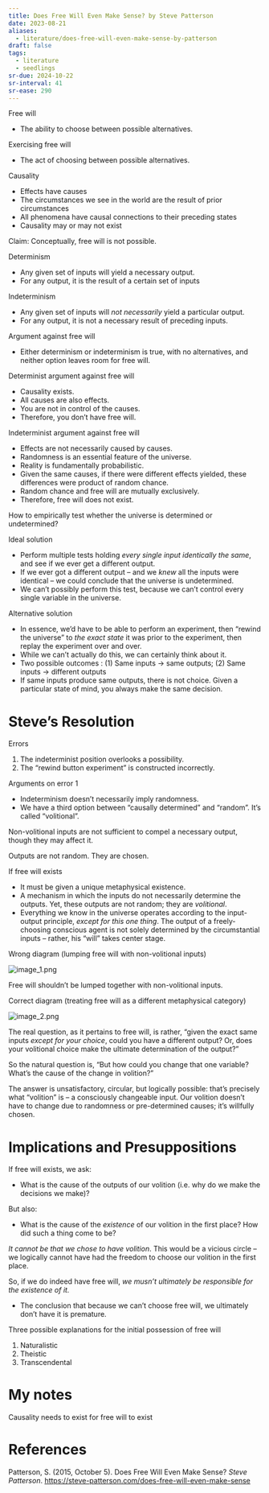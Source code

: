 ```yaml
---
title: Does Free Will Even Make Sense? by Steve Patterson
date: 2023-08-21
aliases:
  - literature/does-free-will-even-make-sense-by-patterson
draft: false
tags:
  - literature
  - seedlings
sr-due: 2024-10-22
sr-interval: 41
sr-ease: 290
---
```

Free will

- The ability to choose between possible alternatives.

Exercising free will

- The act of choosing between possible alternatives.

Causality

- Effects have causes
- The circumstances we see in the world are the result of prior circumstances
- All phenomena have causal connections to their preceding states
- Causality may or may not exist

Claim: Conceptually, free will is not possible.

Determinism

- Any given set of inputs will yield a necessary output.
- For any output, it is the result of a certain set of inputs

Indeterminism

- Any given set of inputs will *not necessarily* yield a particular output.
- For any output, it is not a necessary result of preceding inputs.

Argument against free will

- Either determinism or indeterminism is true, with no alternatives, and neither option leaves room for free will.

Determinist argument against free will

- Causality exists.
- All causes are also effects.
- You are not in control of the causes.
- Therefore, you don’t have free will.

Indeterminist argument against free will

- Effects are not necessarily caused by causes.
- Randomness is an essential feature of the universe.
- Reality is fundamentally probabilistic.
- Given the same causes, if there were different effects yielded, these differences were product of random chance.
- Random chance and free will are mutually exclusively.
- Therefore, free will does not exist.

How to empirically test whether the universe is determined or undetermined?

Ideal solution

- Perform multiple tests holding *every single input identically the same*, and see if we ever get a different output.
- If we ever got a different output – and we *knew* all the inputs were identical – we could conclude that the universe is undetermined.
- We can’t possibly perform this test, because we can’t control every single variable in the universe.

Alternative solution

- In essence, we’d have to be able to perform an experiment, then “rewind the universe” to *the exact state* it was prior to the experiment, then replay the experiment over and over.
- While we can’t actually do this, we can certainly think about it.
- Two possible outcomes : (1) Same inputs -> same outputs; (2) Same inputs -> different outputs
- If same inputs produce same outputs, there is not choice. Given a particular state of mind, you always make the same decision.

# Steve’s Resolution

Errors

1. The indeterminist position overlooks a possibility.
2. The “rewind button experiment” is constructed incorrectly.

Arguments on error 1

- Indeterminism doesn’t necessarily imply randomness.
- We have a third option between “causally determined” and “random”. It’s called “volitional”.

Non-volitional inputs are not sufficient to compel a necessary output, though they may affect it.

Outputs are not random. They are chosen.

If free will exists

- It must be given a unique metaphysical existence.
- A mechanism in which the inputs do not necessarily determine the outputs. Yet, these outputs are not random; they are *volitional*.
- Everything we know in the universe operates according to the input-output principle, *except for this one thing*. The output of a freely-choosing conscious agent is not solely determined by the circumstantial inputs – rather, his “will” takes center stage.

Wrong diagram (lumping free will with non-volitional inputs)

![image_1.png](https://res.craft.do/user/full/63534923-d6b9-bddc-93d1-c854ccf112a8/doc/C094A838-B93E-4D66-A194-B3A7DF85CC4A/445283D6-1B6D-4FCA-98D3-249D61F139DD_2/image_1.png)

Free will shouldn’t be lumped together with non-volitional inputs.

Correct diagram (treating free will as a different metaphysical category)

![image_2.png](https://res.craft.do/user/full/63534923-d6b9-bddc-93d1-c854ccf112a8/doc/C094A838-B93E-4D66-A194-B3A7DF85CC4A/5FD55573-F888-462D-ABCE-A8A6B66B860B_2/image_2.png)

The real question, as it pertains to free will, is rather, “given the exact same inputs *except for your choice*, could you have a different output? Or, does your volitional choice make the ultimate determination of the output?”

So the natural question is, “But how could you change that one variable? What’s the cause of the change in volition?”

The answer is unsatisfactory, circular, but logically possible: that’s precisely what “volition” is – a consciously changeable input. Our volition doesn’t have to change due to randomness or pre-determined causes; it’s willfully chosen.

# Implications and Presuppositions

If free will exists, we ask:

- What is the cause of the outputs of our volition (i.e. why do we make the decisions we make)?

But also:

- What is the cause of the *existence* of our volition in the first place? How did such a thing come to be?

*It cannot be that we chose to have volition*. This would be a vicious circle – we logically cannot have had the freedom to choose our volition in the first place.

So, if we do indeed have free will, *we musn’t ultimately be responsible for the existence of it.*

- The conclusion that because we can’t choose free will, we ultimately don’t have it is premature.

Three possible explanations for the initial possession of free will

1. Naturalistic
2. Theistic
3. Transcendental

# My notes

Causality needs to exist for free will to exist

# References

Patterson, S. (2015, October 5). Does Free Will Even Make Sense? _Steve Patterson_. https://steve-patterson.com/does-free-will-even-make-sense